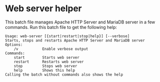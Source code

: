 # Web server helper
This batch file manages Apache HTTP Server and MariaDB server in a few commands. Run this batch file to get the following help:
```
Usage: web-server [{start|restart|stop|help}] [--verbose]
Starts, stops and restarts Apache HTTP Server and MariaDB server
Options:
	/v           Enable verbose output
Commands:
	start        Starts web server
	restart      Restarts web server
	stop         Stops web server
	help         Shows this help
Calling the batch without commands also shows the help
```
